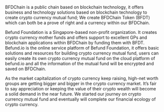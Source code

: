 BFDChain is a public chain based on blockchain technology, it offers business and technology solutions based on blockchain technology to create crypto currency mutual fund; We create BFDChain Token (BFDT) which can both be a prove of right and a currency within our BFDChain.

Befund Foundation is a Singapore-based non-profit organization. It creates crypto currency mother funds and offers support to excellent GPs and blockchain applications within BFDChain by funding them with BFDT. Befund.io is the online service platform of Befund Foundation, it offers basic solutions and resources for building crypto currency mutual fund, users can easily create its own crypto currency mutual fund on the cloud platform of befund.io and all the information of the mutual fund will be encrypted and saved on BFDChain. 

As the market capitalization of crypto currency keep raising, high-net worth groups are getting bigger and bigger in the crypto currency market. It’s fair to say appreciation or keeping the value of their crypto wealth will become a solid demand in the near future. We started our journey on crypto currency mutual fund and eventually will complete our financial ecology of crypto currency.
